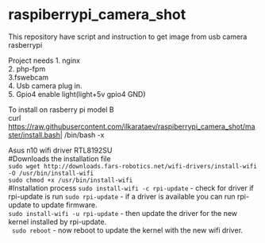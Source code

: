# raspiberrypi_camera_shot
This repository have script and instruction to get image from usb camera rasberrypi

Project needs
    1. nginx  
    2. php-fpm  
    3.fswebcam  
    4. Usb camera plug in.  
    5. Gpio4 enable light(light+5v gpio4 GND)  

To install on rasberry pi model B  
curl https://raw.githubusercontent.com/ilkarataev/raspiberrypi_camera_shot/master/install.bash| /bin/bash -x  

Asus n10 wifi driver RTL8192SU   
#Downloads the installation file  
```sudo wget http://downloads.fars-robotics.net/wifi-drivers/install-wifi -O /usr/bin/install-wifi```  
```sudo chmod +x /usr/bin/install-wifi ```  
#Installation process
```sudo install-wifi -c rpi-update``` - check for driver if rpi-update is run
```sudo rpi-update``` - if a driver is available you can run rpi-update to update firmware.  
```sudo install-wifi -u rpi-update``` - then update the driver for the new kernel installed by rpi-update.  
``` sudo reboot``` - now reboot to update the kernel with the new wifi driver.

